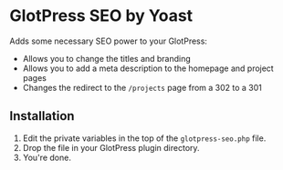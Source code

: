 # GlotPress SEO by Yoast

Adds some necessary SEO power to your GlotPress:

* Allows you to change the titles and branding
* Allows you to add a meta description to the homepage and project pages
* Changes the redirect to the `/projects` page from a 302 to a 301

## Installation

1. Edit the private variables in the top of the `glotpress-seo.php` file.
2. Drop the file in your GlotPress plugin directory.
3. You're done.
